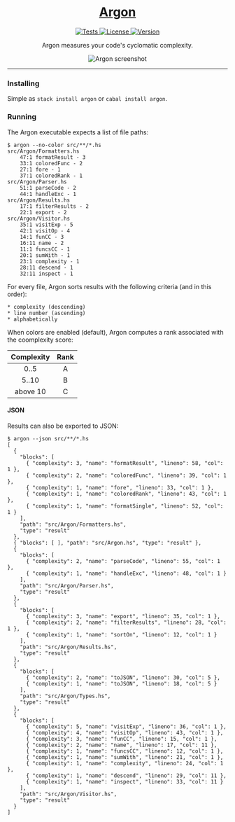 <h1 align="center">
    <a href="https://github.com/rubik/argon">
        Argon
    </a>
</h1>

<p align="center">
    <a href="https://travis-ci.org/rubik/argon">
        <img alt="Tests"
             src="https://img.shields.io/travis/rubik/argon.svg?style=flat-square">
    </a>
    <a href="https://github.com/rubik/argon/blob/master/LICENSE">
        <img alt="License"
             src="https://img.shields.io/badge/license-ISC-blue.svg?style=flat-square">
    </a>
    <a href="https://hackage.haskell.org/package/argon">
        <img alt="Version"
             src="https://img.shields.io/hackage/v/argon.svg?label=version&amp;style=flat-square">
    </a>
</p>

<p align="center">
    Argon measures your code's cyclomatic complexity.
</p>

<p align="center">
    <img alt="Argon screenshot"
         src="https://cloud.githubusercontent.com/assets/238549/10644166/5a0f5efc-7827-11e5-9b29-6e7bcccb2345.png">
</p>

<hr>

### Installing

Simple as ``stack install argon`` or ``cabal install argon``.

### Running

The Argon executable expects a list of file paths:

    $ argon --no-color src/**/*.hs
    src/Argon/Formatters.hs
        47:1 formatResult - 3
        33:1 coloredFunc - 2
        27:1 fore - 1
        37:1 coloredRank - 1
    src/Argon/Parser.hs
        51:1 parseCode - 2
        44:1 handleExc - 1
    src/Argon/Results.hs
        17:1 filterResults - 2
        22:1 export - 2
    src/Argon/Visitor.hs
        35:1 visitExp - 5
        42:1 visitOp - 4
        14:1 funCC - 3
        16:11 name - 2
        11:1 funcsCC - 1
        20:1 sumWith - 1
        23:1 complexity - 1
        28:11 descend - 1
        32:11 inspect - 1

For every file, Argon sorts results with the following criteria (and in this
order):

    * complexity (descending)
    * line number (ascending)
    * alphabetically

When colors are enabled (default), Argon computes a rank associated with the
coomplexity score:

| Complexity | Rank |
|:----------:|:----:|
|    0..5    |   A  |
|    5..10   |   B  |
|  above 10  |   C  |


#### JSON

Results can also be exported to JSON:

    $ argon --json src/**/*.hs
    [
      {
        "blocks": [
          { "complexity": 3, "name": "formatResult", "lineno": 58, "col": 1 },
          { "complexity": 2, "name": "coloredFunc", "lineno": 39, "col": 1 },
          { "complexity": 1, "name": "fore", "lineno": 33, "col": 1 },
          { "complexity": 1, "name": "coloredRank", "lineno": 43, "col": 1 },
          { "complexity": 1, "name": "formatSingle", "lineno": 52, "col": 1 }
        ],
        "path": "src/Argon/Formatters.hs",
        "type": "result"
      },
      { "blocks": [ ], "path": "src/Argon.hs", "type": "result" },
      {
        "blocks": [
          { "complexity": 2, "name": "parseCode", "lineno": 55, "col": 1 },
          { "complexity": 1, "name": "handleExc", "lineno": 48, "col": 1 }
        ],
        "path": "src/Argon/Parser.hs",
        "type": "result"
      },
      {
        "blocks": [
          { "complexity": 3, "name": "export", "lineno": 35, "col": 1 },
          { "complexity": 2, "name": "filterResults", "lineno": 28, "col": 1 },
          { "complexity": 1, "name": "sortOn", "lineno": 12, "col": 1 }
        ],
        "path": "src/Argon/Results.hs",
        "type": "result"
      },
      {
        "blocks": [
          { "complexity": 2, "name": "toJSON", "lineno": 30, "col": 5 },
          { "complexity": 1, "name": "toJSON", "lineno": 18, "col": 5 }
        ],
        "path": "src/Argon/Types.hs",
        "type": "result"
      },
      {
        "blocks": [
          { "complexity": 5, "name": "visitExp", "lineno": 36, "col": 1 },
          { "complexity": 4, "name": "visitOp", "lineno": 43, "col": 1 },
          { "complexity": 3, "name": "funCC", "lineno": 15, "col": 1 },
          { "complexity": 2, "name": "name", "lineno": 17, "col": 11 },
          { "complexity": 1, "name": "funcsCC", "lineno": 12, "col": 1 },
          { "complexity": 1, "name": "sumWith", "lineno": 21, "col": 1 },
          { "complexity": 1, "name": "complexity", "lineno": 24, "col": 1 },
          { "complexity": 1, "name": "descend", "lineno": 29, "col": 11 },
          { "complexity": 1, "name": "inspect", "lineno": 33, "col": 11 }
        ],
        "path": "src/Argon/Visitor.hs",
        "type": "result"
      }
    ]
